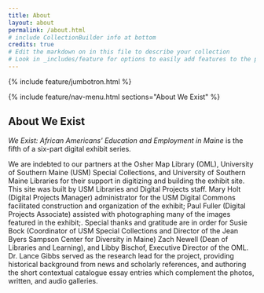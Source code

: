 ```yaml
---
title: About
layout: about
permalink: /about.html
# include CollectionBuilder info at bottom
credits: true
# Edit the markdown on in this file to describe your collection
# Look in _includes/feature for options to easily add features to the page
---
```


{% include feature/jumbotron.html %} 

{% include feature/nav-menu.html sections="About We Exist" %}

## About We Exist

*We Exist: African Americans' Education and Employment in Maine* is the fifth of a six-part digital exhibit series.

We are indebted to our partners at the Osher Map Library (OML), University of Southern Maine (USM) Special Collections, and University of Southern Maine Libraries for their support in digitizing and building the exhibit site. This site was built by USM Libraries and Digital Projects staff. Mary Holt (Digital Projects Manager) administrator for the USM Digital Commons facilitated construction and organization of the exhibit; Paul Fuller (Digital Projects Associate) assisted with photographing many of the images featured in the exhibit;. Special thanks and gratitude are in order for Susie Bock (Coordinator of USM Special Collections and Director of the Jean Byers Sampson Center for Diversity in Maine) Zach Newell (Dean of Libraries and Learning), and Libby Bischof, Executive Director of the OML. Dr. Lance Gibbs served as the research lead for the project, providing historical background from news and scholarly references, and authoring the short contextual catalogue essay entries which complement the photos, written, and audio galleries.